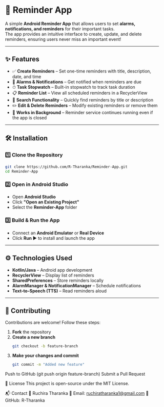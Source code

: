 # 📅 Reminder App  

A simple **Android Reminder App** that allows users to set **alarms, notifications, and reminders** for their important tasks.  
The app provides an intuitive interface to create, update, and delete reminders, ensuring users never miss an important event!  

---

## ✨ Features  
- ✅ **Create Reminders** – Set one-time reminders with title, description, date, and time  
- 🔔 **Alarms & Notifications** – Get notified when reminders are due  
- ⏱ **Task Stopwatch** – Built-in stopwatch to track task duration  
- 📋 **Reminder List** – View all scheduled reminders in a RecyclerView  
- 🔎 **Search Functionality** – Quickly find reminders by title or description  
- ✏️ **Edit & Delete Reminders** – Modify existing reminders or remove them  
- 🚀 **Works in Background** – Reminder service continues running even if the app is closed  

---

## 🛠 Installation  

### **1️⃣ Clone the Repository**  
```sh
git clone https://github.com/R-Tharanka/Reminder-App.git
cd Reminder-App
```
### **2️⃣ Open in Android Studio**  
- Open **Android Studio**  
- Click **"Open an Existing Project"**  
- Select the **Reminder-App** folder  

### **3️⃣ Build & Run the App**  
- Connect an **Android Emulator** or **Real Device**  
- Click **Run ▶️** to install and launch the app  

---

## ⚙️ Technologies Used  
- **Kotlin/Java** – Android app development  
- **RecyclerView** – Display list of reminders  
- **SharedPreferences** – Store reminders locally  
- **AlarmManager & NotificationManager** – Schedule notifications  
- **Text-to-Speech (TTS)** – Read reminders aloud

---

## 🤝 Contributing  
Contributions are welcome! Follow these steps:  

1. **Fork** the repository  
2. **Create a new branch**  
   ```sh
   git checkout -b feature-branch

3. **Make your changes and commit**  
   ```sh
   git commit -m "Added new feature"

Push to GitHub (git push origin feature-branch)
Submit a Pull Request


📜 License
This project is open-source under the MIT License.

📬 Contact
👤 Ruchira Tharanka
📧 Email: ruchiratharanka1@gmail.com
🔗 GitHub: R-Tharanka
